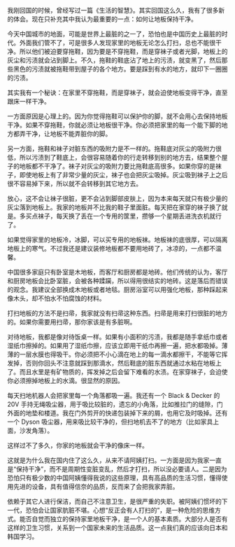 我刚回国的时候，曾经写过一篇《生活的智慧》。其实回国这么久，我有了很多新的体会。现在只补充其中我认为最重要的一点：如何让地板保持干净。

今天中国城市的地面，可能是世界上最脏的之一了，恐怕也是中国历史上最脏的时代。外面我们管不了，可是很多人发现家里的地板无论怎么打扫，总也不能很干净。所以他们被迫要穿拖鞋，因为要是不穿拖鞋，而是穿袜子或者光脚，地板上的灰尘和污渍就会沾到脚上。不久，拖鞋的鞋底沾了地上的污渍，就变黑了，然后那些黑色的污渍就被拖鞋带到屋子的各个地方。要是踩到有水的地方，就印下一圈圈的污渍。

其实我有一个秘诀：在家里不穿拖鞋，而是穿袜子，就会迫使地板变得干净，直至跟床一样干净。

一方面原因是心理上的。因为你觉得拖鞋可以保护你的脚，就不会用心去保持地板干净。如果不穿拖鞋，你就必须让地板很干净。你必须把家里的每一个能下脚的地方都弄干净，让地板不能弄脏你的脚。

另一方面，拖鞋和袜子对脏东西的吸附力是不一样的。拖鞋底对灰尘的吸附力很低，所以污渍到了鞋底上，会很容易随着你的行走转移到别的地方去，结果整个屋子的地板都不干净了。袜子对灰尘的吸附力要比拖鞋底高很多。如果你穿的是袜子，即使地板上有了非常少量的灰尘，袜子也会把灰尘吸掉。灰尘吸到袜子上之后很不容易掉下来，所以就不会转移到其它地方去。

放心，这不会让袜子很脏，更不会沾到脚部皮肤上，因为本来每天就只有极少量的灰尘落到地板上。我家的地板并不比我的鞋子里面脏。每天把在家穿的袜子换了就是。多买点袜子，每天换了丢在一个专用的筐里，攒够一个星期丢进洗衣机就行了。

如果觉得家里的地板冷，冰脚，可以买专用的地板袜。地板袜的底很厚，可以隔离地板上的寒气。不过我还是建议装修地板都不要用地砖了，冰凉的，一点都不温馨。

中国很多家庭只有卧室是木地板，而客厅和厨房都是地砖。他们传统的认为，客厅和厨房地板会比卧室脏，会被各种蹂躏，所以得用很结实的地砖。这是落后而错误的观念。我建议全部换成木地板或者地毯。厨房浴室可以用强化地板，那种踩起来像木头，却不怕水不怕腐蚀的材料。

打扫地板的方法不是扫帚，我家就没有扫帚这种东西。扫帚是用来打扫很脏的地方的。如果你需要用扫帚，那你家该是有多脏啊。

对待地板，我都是像对待饭桌一样。如果有小面积的污渍，我都是随手拿纸巾或者湿纸巾擦掉的。如果用了湿纸巾擦，应该立即用干纸巾再擦一遍，把水都吸掉。薄薄的一层水膜也得吸干。你必须把不小心滴在地上的每一滴水都擦干，不能等它挥发掉，否则你回头不注意就踩到那滴水，然后鞋底的脏东西就通过水粘在地板上了。而且水里是有矿物质的，挥发掉之后会留下难看的水渍。在家穿袜子，会迫使你必须擦掉地板上的水滴。很显然的原因。

每天扫地机器人会把家里每一个角落都吸一遍。我还有一个 Black & Decker 的 20V 手持无绳吸尘器，用于吸比较脏的，遗忘的小角落，比如推拉门的缝隙，门外面的地垫和楼道。我在门外剪开的快递包装掉下来的屑，也用它及时吸掉。还有一个 Dyson 吸尘器，用来吸比较干净的，但扫地机去不了的地方（比如家具上面，沙发角落）。

这样过不了多久，你家的地板就会干净的像床一样。

这就是为什么我在国内住了这么久，从来不请阿姨打扫。一方面是因为我家一直是“保持干净”，而不是周期性变脏变乱，然后才打扫，所以没必要请人。二是因为恐怕只有极少数的中国阿姨懂得我说的这些原理，具有高品质的生活习惯，懂得使用先进的设备，具有值得信奈的品质，反而来了会把我家弄脏。

依赖于其它人进行保洁，而自己不注意卫生，是很严重的失职。被阿姨们惯坏的下一代，恐怕会让国家肮脏不堪。心想“反正会有人打扫的”，是一种危险的思维方式。能否自觉而独立的保持家里地板干净，是一个人的基本素质。大部分人是否有这样的卫生习惯，关系到一个国家未来的生活品质。这一点我们真的应该向日本和韩国学习。
